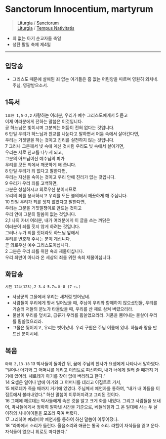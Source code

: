 #  Sanctorum Innocentium, martyrum
> [Liturgia](../../README.md) / [Sanctorum](../SS.md)  
> [Liturgia](../../README.md) / [Tempus Nativitatis](../LN.md)  
* 죄 없는 아기 순교자들 축일  
* 성탄 팔일 축제 제4일  
----

## 입당송
- 그리스도 때문에 살해된 죄 없는 아기들은 흠 없는 어린양을 따르며 영원히 외치네. 주님, 영광받으소서.

## 1독서
`1요한 1,5-2,2` 사랑하는 여러분, 우리가 예수 그리스도에게서 5 듣고  
이제 여러분에게 전하는 말씀은 이것입니다.  
곧 하느님은 빛이시며 그분께는 어둠이 전혀 없다는 것입니다.  
6 만일 우리가 하느님과 친교를 나눈다고 말하면서 어둠 속에서 살아간다면,  
우리는 거짓말을 하는 것이고 진리를 실천하지 않는 것입니다.  
7 그러나 그분께서 빛 속에 계신 것처럼 우리도 빛 속에서 살아가면,  
우리는 서로 친교를 나누게 되고,  
그분의 아드님이신 예수님의 피가  
우리를 모든 죄에서 깨끗하게 해 줍니다.  
8 만일 우리가 죄 없다고 말한다면,  
우리는 자신을 속이는 것이고 우리 안에 진리가 없는 것입니다.  
9 우리가 우리 죄를 고백하면,  
그분은 성실하시고 의로우신 분이시므로  
우리의 죄를 용서하시고 우리를 모든 불의에서 깨끗하게 해 주십니다.  
10 만일 우리가 죄를 짓지 않았다고 말한다면,  
우리는 그분을 거짓말쟁이로 만드는 것이고  
우리 안에 그분의 말씀이 없는 것입니다.  
2,1 나의 자녀 여러분, 내가 여러분에게 이 글을 쓰는 까닭은  
여러분이 죄를 짓지 않게 하려는 것입니다.  
그러나 누가 죄를 짓더라도 하느님 앞에서  
우리를 변호해 주시는 분이 계십니다.  
곧 의로우신 예수 그리스도이십니다.  
2 그분은 우리 죄를 위한 속죄 제물이십니다.  
우리 죄만이 아니라 온 세상의 죄를 위한 속죄 제물이십니다.

## 화답송
`시편 124(123),2-3.4-5.7ㄷㄹ-8 (7ㄱㄴ)`
- 사냥꾼의 그물에서 우리는 새처럼 벗어났네.  
- 사람들이 우리에게 맞서 일어났을 때, 주님이 우리와 함께하지 않으셨던들, 우리를 거슬러 저들의 분노가 타올랐을 때, 우리를 산 채로 삼켜 버렸으리라.
- 물살이 우리를 덮치고, 급류가 우리를 휩쓸었으리라. 거품을 뿜어내는 물살이 우리를 휩쓸었으리라.
- 그물은 찢어지고, 우리는 벗어났네. 우리 구원은 주님 이름에 있네. 하늘과 땅을 만드신 분이시네.


## 복음
`마태 2,13-18` 13 박사들이 돌아간 뒤,  꿈에 주님의 천사가 요셉에게 나타나서 말하였다.  
“일어나 아기와 그 어머니를 데리고 이집트로 피신하여,  내가 너에게 일러 줄 때까지 거기에 있어라.  헤로데가 아기를 찾아 없애 버리려고 한다.”  
14 요셉은 일어나 밤에 아기와 그 어머니를 데리고 이집트로 가서,  
15 헤로데가 죽을 때까지 거기에 있었다.  주님께서 예언자를 통하여,  “내가 내 아들을 이집트에서 불러내었다.”  하신 말씀이 이루어지려고 그리된 것이다.  
16 그때에 헤로데는 박사들에게 속은 것을 알고 크게 화를 내었다.  그리고 사람들을 보내어, 박사들에게서 정확히 알아낸 시간을 기준으로,  베들레헴과 그 온 일대에 사는 두 살 이하의 사내아이들을 모조리 죽여 버렸다.  
17 그리하여 예레미야 예언자를 통하여 하신 말씀이 이루어졌다.  
18 “라마에서 소리가 들린다. 울음소리와 애끊는 통곡 소리.  라헬이 자식들을 잃고 운다. 자식들이 없으니 위로도 마다한다.”